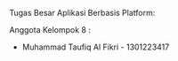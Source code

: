 Tugas Besar Aplikasi Berbasis Platform:

Anggota Kelompok 8 :
- Muhammad Taufiq Al Fikri - 1301223417
